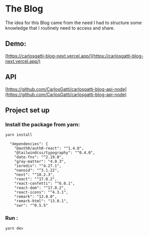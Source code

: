 # The Blog
 The idea for this Blog came from the need I had to structure some knowledge that I routinely need to access and share.

## Demo: 
[https://carlosgatti-blog-next.vercel.app/](https://carlosgatti-blog-next.vercel.app/)

## API 

[https://github.com/CarlosGatti/carlosgatti-blog-api-node](https://github.com/CarlosGatti/carlosgatti-blog-api-node)

## Project set up
### Install the package from yarn:

```bash
yarn install
```

```
  "dependencies": {
    "@auth0/auth0-react": "^1.4.0",
    "@tailwindcss/typography": "^0.4.0",
    "date-fns": "^2.19.0",
    "gray-matter": "4.0.3",
    "ioredis": "^4.27.1",
    "nanoid": "^3.1.22",
    "next": "^10.2.3",
    "react": "^17.0.2",
    "react-confetti": "^6.0.1",
    "react-dom": "^17.0.2",
    "react-icons": "^4.3.1",
    "remark": "13.0.0",
    "remark-html": "13.0.1",
    "swr": "^0.5.5"
```

### Run :
```bash
yarn dev
```